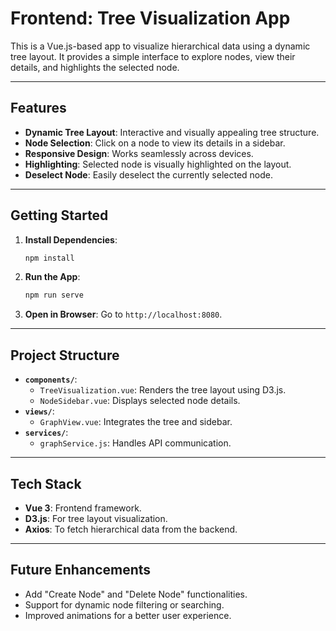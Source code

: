 # Frontend: Tree Visualization App

This is a Vue.js-based app to visualize hierarchical data using a dynamic tree layout. It provides a simple interface to explore nodes, view their details, and highlights the selected node.

---

## Features

- **Dynamic Tree Layout**: Interactive and visually appealing tree structure.
- **Node Selection**: Click on a node to view its details in a sidebar.
- **Responsive Design**: Works seamlessly across devices.
- **Highlighting**: Selected node is visually highlighted on the layout.
- **Deselect Node**: Easily deselect the currently selected node.

---

## Getting Started

1. **Install Dependencies**:
   ```bash
   npm install
   ```

2. **Run the App**:
   ```bash
   npm run serve
   ```

3. **Open in Browser**:
   Go to `http://localhost:8080`.

---

## Project Structure

- **`components/`**:
  - `TreeVisualization.vue`: Renders the tree layout using D3.js.
  - `NodeSidebar.vue`: Displays selected node details.
- **`views/`**:
  - `GraphView.vue`: Integrates the tree and sidebar.
- **`services/`**:
  - `graphService.js`: Handles API communication.

---

## Tech Stack

- **Vue 3**: Frontend framework.
- **D3.js**: For tree layout visualization.
- **Axios**: To fetch hierarchical data from the backend.

---

## Future Enhancements

- Add "Create Node" and "Delete Node" functionalities.
- Support for dynamic node filtering or searching.
- Improved animations for a better user experience.

